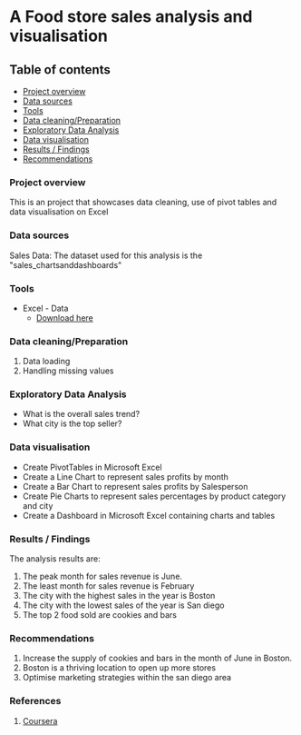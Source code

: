 # A Food store sales analysis and visualisation

## Table of contents

- [Project overview](#Project-overview)
- [Data sources](Data-sources)
- [Tools](Tools)
- [Data cleaning/Preparation](Data-cleaning/Preparation)
- [Exploratory Data Analysis](Exploratory-Data-Analysis)
- [Data visualisation](Data-visualisation)
- [Results / Findings](Results-/-Findings)
- [Recommendations](Recommendations)

### Project overview
This is an project that showcases data cleaning, use of pivot tables and data visualisation on Excel


### Data sources
Sales Data: The dataset used for this analysis is the "sales_chartsanddashboards"


### Tools
- Excel - Data 
   - [Download here](https://microsoft.com)


### Data cleaning/Preparation
1. Data loading
2. Handling missing values


### Exploratory Data Analysis
- What is the overall sales trend?
- What city is the top seller?

### Data visualisation
- Create PivotTables in Microsoft Excel
- Create a Line Chart to represent sales profits by month
- Create a Bar Chart to represent sales profits by Salesperson
- Create Pie Charts to represent sales percentages by product category and city
- Create a Dashboard in Microsoft Excel containing charts and tables


### Results / Findings
The analysis results are:
1. The peak month for sales revenue is June.
2. The least month for sales revenue is February
3. The city with the highest sales in the year is Boston
4. The city with the lowest sales of the year is San diego
5. The top 2 food sold are cookies and bars


### Recommendations
1. Increase the supply of cookies and bars in the month of June in Boston.
2. Boston is a thriving location to open up more stores
3. Optimise marketing strategies within the san diego area


### References
1. [Coursera](https://www.coursera.org/projects/create-charts-dashboards-using-microsoft-excel)

